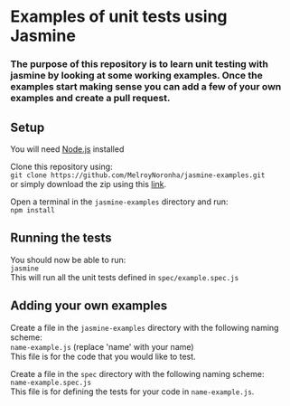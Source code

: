 # Examples of unit tests using Jasmine
### The purpose of this repository is to learn unit testing with jasmine by looking at some working examples. Once the examples start making sense you can add a few of your own examples and create a pull request.

## Setup
You will need [Node.js](https://nodejs.org/en/) installed

Clone this repository using: </br>
`git clone https://github.com/MelroyNoronha/jasmine-examples.git` </br>
or simply download the zip using this [link](https://github.com/MelroyNoronha/jasmine-examples/archive/master.zip).

Open a terminal in the `jasmine-examples` directory and run: </br>
`npm install`

## Running the tests
You should now be able to run: </br>
`jasmine` </br>
This will run all the unit tests defined in `spec/example.spec.js`

## Adding your own examples
Create a file in the `jasmine-examples` directory with the following naming scheme: </br>
`name-example.js` (replace 'name' with your name) </br>
This file is for the code that you would like to test.

Create a file in the `spec` directory with the following naming scheme: </br>
`name-example.spec.js` </br>
This file is for defining the tests for your code in `name-example.js`.

